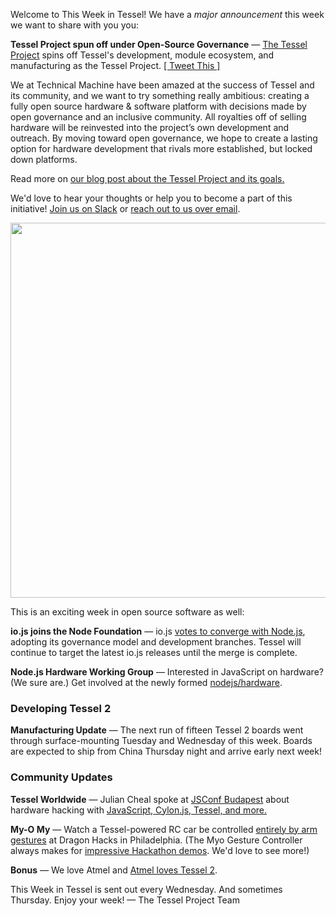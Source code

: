 Welcome to This Week in Tessel! We have a *major announcement* this week we want to share with you you:

**Tessel Project spun off under Open-Source Governance** &mdash; [The Tessel Project](http://github.com/tessel/project) spins off Tessel's development, module ecosystem, and manufacturing as the Tessel Project. [[ Tweet This ]](https://twitter.com/intent/tweet?text=Tessel+Project+is+now+under+open+governance%21+Get+involved+today%3A+https%3A%2F%2Fgithub.com%2Ftessel%2Fproject+%23iot+%23hardware)

We at Technical Machine have been amazed at the success of Tessel and its community, and we want to try something really ambitious: creating a fully open source hardware & software platform with decisions made by open governance and an inclusive community. All royalties off of selling hardware will be reinvested into the project’s own development and outreach. By moving toward open governance, we hope to create a lasting option for hardware development that rivals more established, but locked down platforms.

Read more on [our blog post about the Tessel Project and its goals.](https://tessel.io/blog/119481196202/tessel-project-joins-dojo-foundation-under-open)

We'd love to hear your thoughts or help you to become a part of this initiative! [Join us on Slack](http://tessel-slack.herokuapp.com) or [reach out to us over email](mailto:team@technical.io).

<img src="https://cloud.githubusercontent.com/assets/80639/7736468/c78ac686-fef8-11e4-9931-cc3ef8fd37a0.png" width="600">

This is an exciting week in open source software as well:

**io.js joins the Node Foundation** &mdash; io.js [votes to converge with Node.js](https://github.com/nodejs/dev-policy/blob/master/convergence.md), adopting its governance model and development branches. Tessel will continue to target the latest io.js releases until the merge is complete.

**Node.js Hardware Working Group** &mdash; Interested in JavaScript on hardware? (We sure are.) Get involved at the newly formed [nodejs/hardware](https://github.com/nodejs/hardware).

### Developing Tessel 2

**Manufacturing Update** &mdash; The next run of fifteen Tessel 2 boards went through surface-mounting Tuesday and Wednesday of this week. Boards are expected to ship from China Thursday night and arrive early next week!

### Community Updates

**Tessel Worldwide** &mdash; Julian Cheal spoke at [JSConf Budapest](http://jsconfbp.com/) about hardware hacking with [JavaScript, Cylon.js, Tessel, and more.](https://twitter.com/slsoftworks/status/598870106567999488)

**My-O My** &mdash; Watch a Tessel-powered RC car be controlled [entirely by arm gestures](https://twitter.com/MLHacks/status/599930571154939904) at Dragon Hacks in Philadelphia. (The Myo Gesture Controller always makes for [impressive Hackathon demos](http://challengepost.com/software/magic-board). We'd love to see more!)

**Bonus** &mdash; We love Atmel and [Atmel loves Tessel 2](https://twitter.com/Atmel/status/600648109006413824).

This Week in Tessel is sent out every Wednesday. And sometimes Thursday. Enjoy your week! &mdash; The Tessel Project Team
